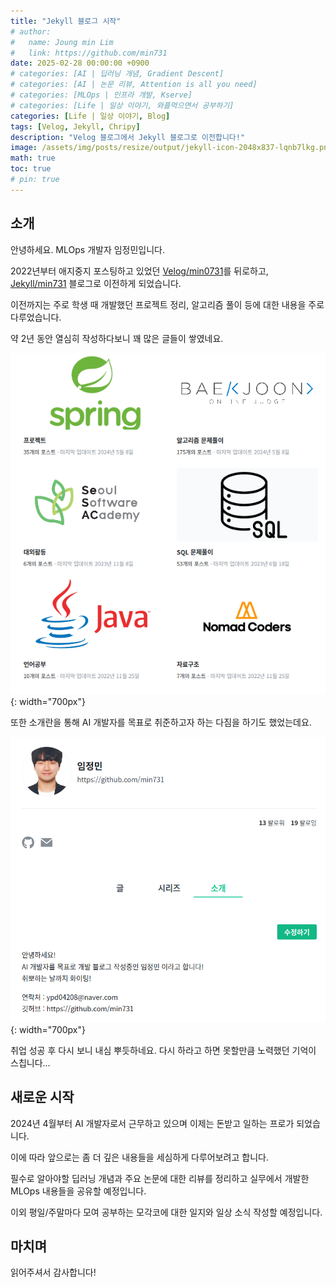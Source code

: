 ```yaml
---
title: "Jekyll 블로그 시작"
# author:
#   name: Joung min Lim
#   link: https://github.com/min731
date: 2025-02-28 00:00:00 +0900
# categories: [AI | 딥러닝 개념, Gradient Descent]
# categories: [AI | 논문 리뷰, Attention is all you need]
# categories: [MLOps | 인프라 개발, Kserve]
# categories: [Life | 일상 이야기, 와플먹으면서 공부하기]
categories: [Life | 일상 이야기, Blog]
tags: [Velog, Jekyll, Chripy]
description: "Velog 블로그에서 Jekyll 블로그로 이전합니다!"
image: /assets/img/posts/resize/output/jekyll-icon-2048x837-lqnb7lkg.png # 대표 이미지  가로 세로 비율 약 1.91:1 (예: 1200×628px)
math: true
toc: true
# pin: true
---
```


## 소개 

안녕하세요. MLOps 개발자 임정민입니다.

2022년부터 애지중지 포스팅하고 있었던 [Velog/min0731](https://velog.io/@min0731/series)를 뒤로하고, [Jekyll/min731](https://min731.github.io/) 블로그로 이전하게 되었습니다.

이전까지는 주로 학생 때 개발했던 프로젝트 정리, 알고리즘 풀이 등에 대한 내용을 주로 다루었습니다.

약 2년 동안 열심히 작성하다보니 꽤 많은 글들이 쌓였네요.

![velog](assets/img/posts/velog2.png){: width="700px"}

또한 소개란을 통해 AI 개발자를 목표로 취준하고자 하는 다짐을 하기도 했었는데요.

![velog](assets/img/posts/velog3.png){: width="700px"}

취업 성공 후 다시 보니 내심 뿌듯하네요. 다시 하라고 하면 못할만큼 노력했던 기억이 스칩니다...

## 새로운 시작

2024년 4월부터 AI 개발자로서 근무하고 있으며 이제는 돈받고 일하는 프로가 되었습니다.

이에 따라 앞으로는 좀 더 깊은 내용들을 세심하게 다루어보려고 합니다. 

필수로 알아야할 딥러닝 개념과 주요 논문에 대한 리뷰를 정리하고 실무에서 개발한 MLOps 내용들을 공유할 예정입니다.

이외 평일/주말마다 모여 공부하는 모각코에 대한 일지와 일상 소식 작성할 예정입니다.

## 마치며

읽어주셔서 감사합니다!